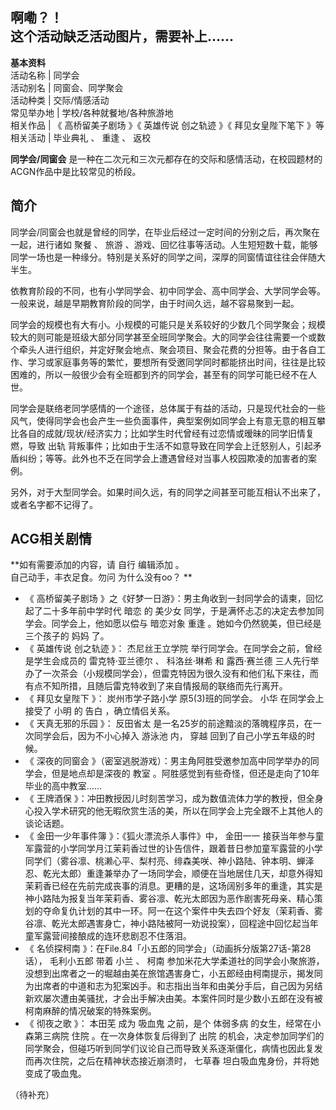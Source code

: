 啊嘞？！  
这个活动缺乏活动图片，需要补上……  
---  
**基本资料**  
活动名称  |  同学会   
活动别名  |  同窗会、同学聚会   
活动种类  |  交际/情感活动   
常见举办地  |  学校/各种就餐地/各种旅游地   
相关作品  |  《  高桥留美子剧场  》《  英雄传说 创之轨迹  》《  拜见女皇陛下笔下  》等   
相关活动  |  毕业典礼  、  重逢  、  返校   
  
**同学会/同窗会** 是一种在二次元和三次元都存在的交际和感情活动，在校园题材的ACGN作品中是比较常见的桥段。

##  简介

同学会/同窗会也就是曾经的同学，在毕业后经过一定时间的分别之后，再次聚在一起，进行诸如  聚餐  、  旅游
、游戏、回忆往事等活动。人生短短数十载，能够同学一场也是一种缘分。特别是关系好的同学之间，深厚的同窗情谊往往会伴随大半生。

依教育阶段的不同，也有小学同学会、初中同学会、高中同学会、大学同学会等。一般来说，越是早期教育阶段的同学，由于时间久远，越不容易聚到一起。

同学会的规模也有大有小。小规模的可能只是关系较好的少数几个同学聚会；规模较大的则可能是班级大部分同学甚至全班同学聚会。大的同学会往往需要一个或数个牵头人进行组织，并定好聚会地点、聚会项目、聚会花费的分担等。由于各自工作、学习或家庭事务等的繁忙，要想所有受邀同学同时都能挤出时间，往往是比较困难的，所以一般很少会有全班都到齐的同学会，甚至有的同学可能已经不在人世。

同学会是联络老同学感情的一个途径，总体属于有益的活动，只是现代社会的一些风气，使得同学会也会产生一些负面事件，典型案例如同学会上有意无意的相互攀比各自的成就/现状/经济实力；比如学生时代曾经有过恋情或暧昧的同学旧情复燃，导致
出轨  背叛事件；比如由于生活不如意导致在同学会上迁怒别人，引起矛盾纠纷；等等。此外也不乏在同学会上遭遇曾经对当事人校园欺凌的加害者的案例。

另外，对于大型同学会。如果时间久远，有的同学之间甚至可能互相认不出来了，或者名字都不记得了。

##  ACG相关剧情

**如有需要添加的内容，请 自行  编辑添加  。  
自己动手，丰衣足食。勿问  为什么没有oo？  **

  * 《  高桥留美子剧场  》之《好梦一日游》：男主角收到一封同学会的请柬，回忆起了二十多年前中学时代  暗恋  的  美少女  同学，于是满怀忐忑的决定去参加同学会。同学会上，他如愿以偿与  暗恋对象  重逢  。她如今仍然貌美，但已经是三个孩子的  妈妈  了。 
  * 《  英雄传说 创之轨迹  》：  杰尼丝王立学院  举行同学会。在同学会之前，曾经是学生会成员的  雷克特·亚兰德尔  、  科洛丝·琳希  和  露西·赛兰德  三人先行举办了一次茶会（小规模同学会），但雷克特因为很久没有和他们私下来往，而有点不知所措，且随后雷克特收到了来自情报局的联络而先行离开。 
  * 《  拜见女皇陛下  》：  炭州市学子路小学  原5(3)班的同学会。  小华  在同学会上接受了  小明  的  告白  ，确立情侣关系。 
  * 《  天真无邪的乐园  》：  反田省太  是一名25岁的前途黯淡的落魄程序员，在一次同学会后，因为不小心掉入  游泳池  内，  穿越  回到了自己小学五年级的时候。 
  * 《  深夜的同窗会  》（密室逃脱游戏）：男主角阿胜受邀参加高中同学举办的同学会，但是地点却是深夜的  教室  。阿胜感觉到有些奇怪，但还是走向了10年毕业的高中教室…… 
  * 《  王牌酒保  》：冲田教授因儿时刻苦学习，成为数值流体力学的教授，但全身心投入学术研究的他无暇欣赏生活的美，所以在同学会上完全跟不上其他人的谈论话题。 
  * 《  金田一少年事件簿  》：《狐火漂流杀人事件》中，  金田一一  接获当年参与童军露营的小学同学月江茉莉香过世的讣告信件，跟着昔日参加童军露营的小学同学们（雾谷凛、桃濑心平、梨村亮、绯森美咲、神小路陆、钟本明、蝉泽忍、乾光太郎）重逢兼举办了一场同学会，顺便在当地居住几天，却意外得知茉莉香已经在先前完成丧事的消息。更糟的是，这场阔别多年的重逢，其实是神小路陆为报复当年茉莉香、雾谷凛、乾光太郎因为恶作剧害死母亲、精心策划的夺命复仇计划的其中一环。阿一在这个案件中失去四个好友（茉莉香、雾谷凛、乾光太郎遇害身亡，神小路陆被阿一劝说投案），回程途中回忆起当年童军露营间接酿成的连环悲剧忍不住落泪。 
  * 《  名侦探柯南  》：在File.84「小五郎的同学会」（动画拆分版第27话-第28话），  毛利小五郎  带着  小兰  、  柯南  参加米花大学柔道社的同学会小聚旅游，没想到出席者之一的堀越由美在旅馆遇害身亡，小五郎经由柯南提示，揭发同为出席者的中道和志为犯案凶手。和志指出当年和由美分手后，自己因为另结新欢屡次遭由美骚扰，才会出手解决由美。本案件同时是少数小五郎在没有被柯南麻醉的情况破案的特殊案例。 
  * 《  彻夜之歌  》：  本田芜  成为  吸血鬼  之前，是个  体弱多病  的女生，经常在小森第三病院  住院  。在一次身体恢复后得到了  出院  的机会，决定参加同学们的同学聚会，但碰巧听到同学们议论自己而导致关系逐渐僵化，病情也因此复发而再次住院，之后在精神状态接近崩溃时，  七草春  坦白吸血鬼身份，并将她变成了吸血鬼。 

（待补充）

  

